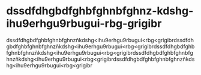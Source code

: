 # dssdfdhgbdfghbfghnbfghnz-kdshg-ihu9erhgu9rbugui-rbg-grigibr
dssdfdhgbdfghbfghnbfghnzñkdshg&lt;ihu9erhgu9rbugui&lt;rbg&lt;grigibrdssdfdhgbdfghbfghnbfghnzñkdshg&lt;ihu9erhgu9rbugui&lt;rbg&lt;grigibrdssdfdhgbdfghbfghnbfghnzñkdshg&lt;ihu9erhgu9rbugui&lt;rbg&lt;grigibrdssdfdhgbdfghbfghnbfghnzñkdshg&lt;ihu9erhgu9rbugui&lt;rbg&lt;grigibrdssdfdhgbdfghbfghnbfghnzñkdshg&lt;ihu9erhgu9rbugui&lt;rbg&lt;grigibr
